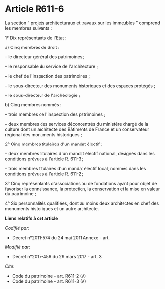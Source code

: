 # Article R611-6

La section “ projets architecturaux et travaux sur les immeubles ” comprend les membres suivants : 

1° Dix représentants de l'Etat : 

a) Cinq membres de droit : 

– le directeur général des patrimoines ; 

– le responsable du service de l'architecture ; 

– le chef de l'inspection des patrimoines ; 

– le sous-directeur des monuments historiques et des espaces protégés ; 

– le sous-directeur de l'archéologie ; 

b) Cinq membres nommés : 

– trois membres de l'inspection des patrimoines ; 

– deux membres des services déconcentrés du ministère chargé de la culture dont un architecte des Bâtiments de France et un
conservateur régional des monuments historiques ; 

2° Cinq membres titulaires d'un mandat électif : 

– deux membres titulaires d'un mandat électif national, désignés dans les conditions prévues à l'article R. 611-3 ; 

– trois membres titulaires d'un mandat électif local, nommés dans les conditions prévues à l'article R. 611-2 ; 

3° Cinq représentants d'associations ou de fondations ayant pour objet de favoriser la connaissance, la protection, la
conservation et la mise en valeur du patrimoine ; 

4° Six personnalités qualifiées, dont au moins deux architectes en chef des monuments historiques et un autre architecte.

**Liens relatifs à cet article**

_Codifié par_:

  - Décret n°2011-574 du 24 mai 2011 Annexe - art.

_Modifié par_:

  - Décret n°2017-456 du 29 mars 2017 - art. 3

_Cite_:

  - Code du patrimoine - art. R611-2 (V)
  - Code du patrimoine - art. R611-3 (V)
